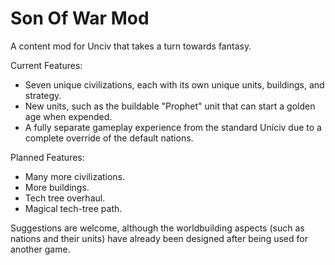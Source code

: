 # Son Of War Mod
 A content mod for Unciv that takes a turn towards fantasy.

Current Features:
- Seven unique civilizations, each with its own unique units, buildings, and strategy.
- New units, such as the buildable "Prophet" unit that can start a golden age when expended.
- A fully separate gameplay experience from the standard Uniciv due to a complete override of the default nations.

Planned Features:
- Many more civilizations.
- More buildings.
- Tech tree overhaul.
- Magical tech-tree path.

Suggestions are welcome, although the worldbuilding aspects (such as nations and their units) have already been designed after being used for another game.
